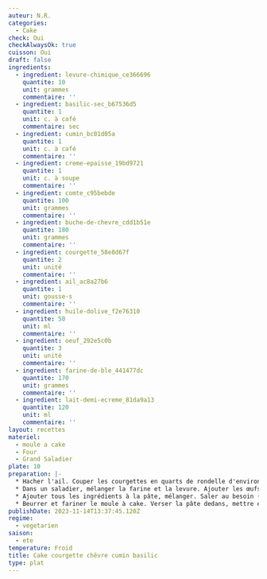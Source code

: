 ```yaml
---
auteur: N.R.
categories:
  - Cake
check: Oui
checkAlwaysOk: true
cuisson: Oui
draft: false
ingredients:
  - ingredient: levure-chimique_ce366696
    quantite: 10
    unit: grammes
    commentaire: ''
  - ingredient: basilic-sec_b67536d5
    quantite: 1
    unit: c. à café
    commentaire: sec
  - ingredient: cumin_bc01d05a
    quantite: 1
    unit: c. à café
    commentaire: ''
  - ingredient: creme-epaisse_19bd9721
    quantite: 1
    unit: c. à soupe
    commentaire: ''
  - ingredient: comte_c95bebde
    quantite: 100
    unit: grammes
    commentaire: ''
  - ingredient: buche-de-chevre_cdd1b51e
    quantite: 180
    unit: grammes
    commentaire: ''
  - ingredient: courgette_58e8d67f
    quantite: 2
    unit: unité
    commentaire: ''
  - ingredient: ail_ac8a27b6
    quantite: 1
    unit: gousse·s
    commentaire: ''
  - ingredient: huile-dolive_f2e76310
    quantite: 50
    unit: ml
    commentaire: ''
  - ingredient: oeuf_292e5c0b
    quantite: 3
    unit: unité
    commentaire: ''
  - ingredient: farine-de-ble_441477dc
    quantite: 170
    unit: grammes
    commentaire: ''
  - ingredient: lait-demi-ecreme_81da9a13
    quantite: 120
    unit: ml
    commentaire: ''
layout: recettes
materiel:
  - moule a cake
  - Four
  - Grand Saladier
plate: 10
preparation: |-
  * Hacher l'ail. Couper les courgettes en quarts de rondelle d'environ 1cm d'épaisseur. Les faire revenir avec l'ail dans une poêle avec un peu d'huile. Saler, poivrer, puis laisser refroidir.
  * Dans un saladier, mélanger la farine et la levure. Ajouter les œufs, bien mélanger, avec une spatule en bois. Ajouter le lait, petit à petit, bien mélanger régulièrement. Passer au fouet si il y a tout de même des grumeaux. Ajouter l'huile, bien mélanger. Enfin, ajouter la crème.
  * Ajouter tous les ingrédients à la pâte, mélanger. Saler au besoin (il faut goûter!!)
  * Beurrer et fariner le moule à cake. Verser la pâte dedans, mettre environ 50min au four préchauffé à 180°C. Vérifier la cuisson à la fin en plantant une lame de couteau dans le cake.
publishDate: 2023-11-14T13:37:45.120Z
regime:
  - vegetarien
saison:
  - ete
temperature: Froid
title: Cake courgette chêvre cumin basilic
type: plat
---
```

